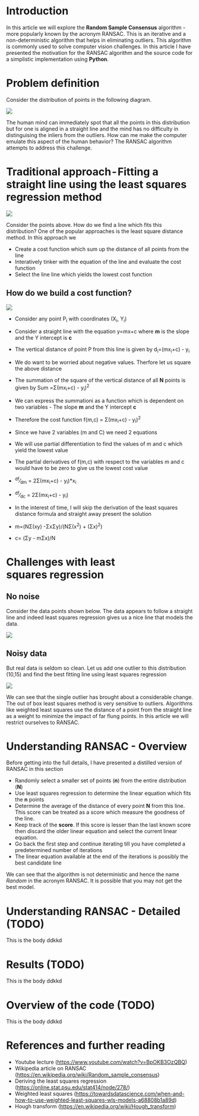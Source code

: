 ﻿# Introduction
In this article we will explore the **Random Sample Consensus** algorithm - more popularly known by the acronym RANSAC. This is an iterative and a non-deterministic algorithm that helps in eliminating outliers. This algorithm is commonly used  to solve computer vision challenges. In this article I have presented the motivation for the RANSAC algorithm and the source code for a simplistic implementation using **Python**.

# Problem definition
Consider the distribution of points in the following diagram. 

<img src="images/Intro_HumanMind_SeesStraightLine.png"/>

The human mind can immediately spot that all the points in this distribution but for one is aligned in a straight line and the mind has no difficulty in distinguising the inliers from the outliers. How can me make the computer emulate this aspect of the human behavior? The RANSAC algorithm attempts to address this challenge.

# Traditional approach - Fitting a straight line using the least squares regression method
<img src="images/SimpleLinearRegression.png"/>

Consider the points above. How do we find a line which fits this distribution? One of the popular approaches is the least square distance method. In this approach we 

- Create a cost function which sum up the distance of all points from the line
- Interatively tinker with the equation of the line and evaluate the cost function
- Select the line line which yields the lowest cost function

## How do we build a cost function?

<img src="images/y_mx_plus_c.png"/>


- Consider any point P<sub>i</sub> with coordinates (X<sub>i</sub>, Y<sub>i</sub>)
- Consider a straight line with the equation y=mx+c where  **m** is the slope and the Y intercept is **c** 

- The vertical distance of point P from this line is given by  d<sub>i</sub>=(mx<sub>i</sub>+c) - y<sub>i</sub>
- We do want to be worried about negative values. Therfore let us square the above distance
- The summation of the square of the vertical distance of all **N** points is given by Sum =&Sigma;(mx<sub>i</sub>+c) - y<sub>i</sub>)<sup>2</sup>
- We can express the summationi as a function which is dependent on two variables - The slope **m** and the Y intercept **c**
- Therefore the cost function f(m,c) = &Sigma;(mx<sub>i</sub>+c) - y<sub>i</sub>)<sup>2</sup>
- Since we have 2 variables (m and C) we need 2 equations
- We will use partial differentiation to find the values of m and c which yield the lowest value
- The partial derivatives of f(m,c) with respect to the variables m and c would have to be zero to give us the lowest cost value
- <sup>df</sup>&frasl;<sub>dm</sub> = 2&Sigma;(mx<sub>i</sub>+c) - y<sub>i</sub>)*x<sub>i</sub>
- <sup>df</sup>&frasl;<sub>dc</sub> = 2&Sigma;(mx<sub>i</sub>+c) - y<sub>i</sub>)
- In the interest of time, I will skip the derivation of the least squares distance formula and straight away present the solution
- m=(N&Sigma;(xy) -&Sigma;x&Sigma;y)/(N&Sigma;(x<sup>2</sup>) + (&Sigma;x)<sup>2</sup>)
- c= (&Sigma;y - m&Sigma;x)/N

# Challenges with least squares regression 
## No noise
Consider the data points shown below. The data appears to follow a straight line and indeed least squares regression gives us a nice line that models the data.

<img src="images/Linear_Regression_Perfect.png"/>

## Noisy data
But real data is seldom so clean. Let us add one outlier to this distribution  (10,15) and find the best fitting line using least squares regression

<img src="images/Linear_Regression_Noise.png"/>

We can see that the single outlier has brought about a considerable change. The out of box least squares method is very sensitive to outliers. Algorithms like weighted least squares use the distance of a point from the straight line as a weight to minimize the impact of far flung points. In this article we will restrict ourselves to RANSAC.


# Understanding RANSAC - Overview
Before getting into the full details, I have presented a distilled version of RANSAC in this section
- Randomly select a smaller set of points (**n**) from the entire distribution (**N**)
- Use least squares regression to determine the linear equation which fits the **n** points
- Determine the average of the distance of every point **N** from this line. This score can be treated as a score which measure the goodness of the line. 
- Keep track of the **score**. If this score is lesser than the last known score then discard the older linear equation and select the current linear equation.
- Go back the first step and continue iterating till you have completed a predetermined number of iterations
- The linear equation available at the end of the iterations is possibly the best candidate line

We can see that the algorithm is not deterministic and hence the name *Random* in the acronym RANSAC. It is possible that you may not get the best model.


# Understanding RANSAC - Detailed (TODO)
This is the body ddkkd

# Results (TODO)
This is the body ddkkd

# Overview of the code (TODO)
This is the body ddkkd

# References and further reading
- Youtube lecture (https://www.youtube.com/watch?v=BpOKB3OzQBQ)
- Wikipedia article on RANSAC (https://en.wikipedia.org/wiki/Random_sample_consensus)
- Deriving the least squares regression (https://online.stat.psu.edu/stat414/node/278/)
- Weighted least squares (https://towardsdatascience.com/when-and-how-to-use-weighted-least-squares-wls-models-a68808b1a89d)
- Hough transform (https://en.wikipedia.org/wiki/Hough_transform)
